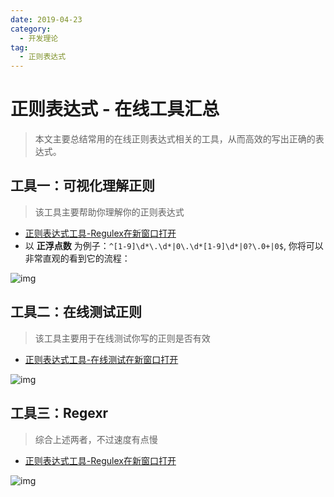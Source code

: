```yaml
---
date: 2019-04-23
category:
  - 开发理论
tag:
  - 正则表达式
---
```

# 正则表达式 - 在线工具汇总 

> 本文主要总结常用的在线正则表达式相关的工具，从而高效的写出正确的表达式。

## 工具一：可视化理解正则

> 该工具主要帮助你理解你的正则表达式

- [正则表达式工具-Regulex在新窗口打开](https://jex.im/regulex)
- 以 **正浮点数** 为例子：`^[1-9]\d*\.\d*|0\.\d*[1-9]\d*|0?\.0+|0$`, 你将可以非常直观的看到它的流程：

![img](https://www.pdai.tech/images/develop/regex/dev-regex-tool-1.png)

## 工具二：在线测试正则

> 该工具主要用于在线测试你写的正则是否有效

- [正则表达式工具-在线测试在新窗口打开](http://c.runoob.com/front-end/854)

![img](https://www.pdai.tech/images/develop/regex/dev-regex-tool-3.png)

## 工具三：Regexr

> 综合上述两者，不过速度有点慢

- [正则表达式工具-Regulex在新窗口打开](https://regexr.com/)

![img](https://www.pdai.tech/images/develop/regex/dev-regex-tool-2.png)